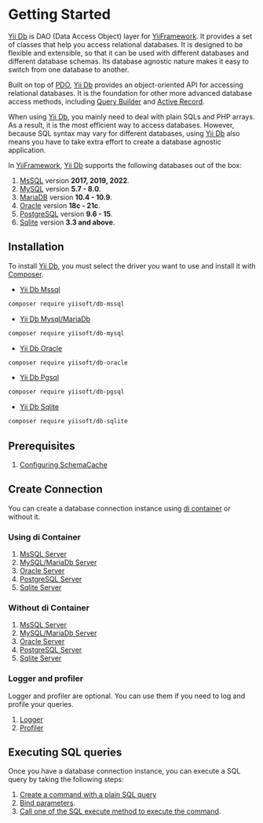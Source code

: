 # Getting Started

[Yii Db](https://github.com/yiisoft/db) is DAO (Data Access Object) layer for [YiiFramework](https://www.yiiframework.com/). It provides a set of classes that help you access relational databases. It is designed to be flexible and extensible, so that it can be used with different databases and different database schemas. Its database agnostic nature makes it easy to switch from one database to another.

Built on top of [PDO](https://www.php.net/manual/en/book.pdo.php), [Yii Db](https://github.com/yiisoft/db) provides an object-oriented API for accessing relational databases. It is the foundation for other more advanced database access methods, including [Query Builder](query-builder.md) and [Active Record](active-record.md).

When using [Yii Db](https://github.com/yiisoft/db), you mainly need to deal with plain SQLs and PHP arrays. As a result, it is the most efficient way to access databases. However, because SQL syntax may vary for different databases, using [Yii Db](https://github.com/yiisoft/db) also means you have to take extra effort to create a database agnostic application.

In [YiiFramework](https://www.yiiframework.com/), [Yii Db](https://github.com/yiisoft/db) supports the following databases out of the box:

1. [MsSQL](https://www.microsoft.com/en-us/sql-server/sql-server-2019) version **2017, 2019, 2022**.
2. [MySQL](https://www.mysql.com/) version **5.7 - 8.0**.
3. [MariaDB](https://mariadb.org/) version **10.4 - 10.9**.
4. [Oracle](https://www.oracle.com/database/) version **18c - 21c**.
5. [PostgreSQL](https://www.postgresql.org/) version **9.6 - 15**. 
6. [Sqlite](https://www.sqlite.org/index.html) version **3.3 and above**.

## Installation

To install [Yii Db](https://github.com/yiisoft/db), you must select the driver you want to use and install it with [Composer](https://getcomposer.org/).

- [Yii Db Mssql](https://github.com/yiisoft/db-mssql)

```bash
composer require yiisoft/db-mssql
```

- [Yii Db Mysql/MariaDb](https://github.com/yiisoft/db-mysql)

```bash
composer require yiisoft/db-mysql
```

- [Yii Db Oracle](https://github.com/yiisoft/db-oracle)

```bash
composer require yiisoft/db-oracle
```

- [Yii Db Pgsql](https://github.com/yiisoft/db-pgsql)

```bash
composer require yiisoft/db-pgsql
```

- [Yii Db Sqlite](https://github.com/yiisoft/db-pgsql)

```bash
composer require yiisoft/db-sqlite
```

## Prerequisites

1. [Configuring SchemaCache](schema-cache.md)

## Create Connection

You can create a database connection instance using [di container](https://github.com/yiisoft/di) or without it.

### Using di Container

1. [MsSQL Server](/docs/en/create_connection/di-container-mssql.md)
2. [MySQL/MariaDb Server](/docs/en/create_connection/di-container-mysql.md)
3. [Oracle Server](/docs/en/create_connection/di-container-oracle.md)
4. [PostgreSQL Server](/docs/en/create_connection/di-container-pgsql.md)
5. [Sqlite Server](/docs/en/create_connection/di-container-sqlite.md)

### Without di Container

1. [MsSQL Server](/docs/en/create_connection/mssql.md)
2. [MySQL/MariaDb Server](/docs/en/create_connection/mysql.md)
3. [Oracle Server](/docs/en/create_connection/oracle.md)
4. [PostgreSQL Server](/docs/en/create_connection/pgsql.md)
5. [Sqlite Server](/docs/en/create_connection/sqlite.md)

### Logger and profiler

Logger and profiler are optional. You can use them if you need to log and profile your queries.

1. [Logger](/docs/en/logger_profiler/connection-logger.md)
2. [Profiler](/docs/en/logger_profiler/connection-profiler.md)

## Executing SQL queries

Once you have a database connection instance, you can execute a SQL query by taking the following steps:

1. [Create a command with a plain SQL query](/docs/en/executing_sql_queries/create-command.md)
2. [Bind parameters](/docs/en/executing_sql_queries/bind-parameters.md).
3. [Call one of the SQL execute method to execute the command](/docs/en/executing_sql_queries/execute-command.md).
